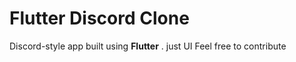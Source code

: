# Flutter Discord Clone 
 Discord-style app built using **Flutter** .
just UI 
Feel free to contribute
